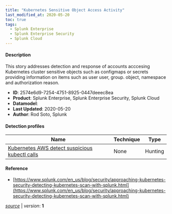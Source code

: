 ```yaml
---
title: "Kubernetes Sensitive Object Access Activity"
last_modified_at: 2020-05-20
toc: true
tags:
  - Splunk Enterprise
  - Splunk Enterprise Security
  - Splunk Cloud
---
```


#### Description

This story addresses detection and response of accounts acccesing Kubernetes cluster sensitive objects such as configmaps or secrets providing information on items such as user user, group. object, namespace and authorization reason.

- **ID**: 2574e6d9-7254-4751-8925-0447deeec8ea
- **Product**: Splunk Enterprise, Splunk Enterprise Security, Splunk Cloud
- **Datamodel**: 
- **Last Updated**: 2020-05-20
- **Author**: Rod Soto, Splunk

#### Detection profiles

| Name        | Technique   | Type         |
| ----------- | ----------- |--------------|
| [Kubernetes AWS detect suspicious kubectl calls](/cloud/kubernetes_aws_detect_suspicious_kubectl_calls/) | None | Hunting |

#### Reference

* [https://www.splunk.com/en_us/blog/security/approaching-kubernetes-security-detecting-kubernetes-scan-with-splunk.html](https://www.splunk.com/en_us/blog/security/approaching-kubernetes-security-detecting-kubernetes-scan-with-splunk.html)



[_source_](https://github.com/splunk/security_content/tree/develop/stories/kubernetes_sensitive_object_access_activity.yml) | _version_: **1**